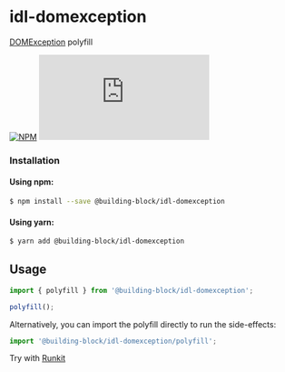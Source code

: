 # idl-domexception

[DOMException](https://heycam.github.io/webidl/#idl-DOMException) polyfill

[![NPM](https://img.shields.io/npm/v/@building-block/idl-domexception.svg?style=flat)](https://www.npmjs.com/package/@building-block/idl-domexception) [![Gzip Size](https://img.badgesize.io/https://unpkg.com/@building-block/idl-domexception/dist/domException.js?compression=gzip)](https://unpkg.com/@building-block/idl-domexception/)

### Installation

#### Using npm:

```sh
$ npm install --save @building-block/idl-domexception
```

#### Using yarn:

```sh
$ yarn add @building-block/idl-domexception
```

## Usage

```javascript
import { polyfill } from '@building-block/idl-domexception';

polyfill();
```

Alternatively, you can import the polyfill directly to run the side-effects:

```javascript
import '@building-block/idl-domexception/polyfill';
```

Try with [Runkit](https://npm.runkit.com/@building-block/idl-domexception)
